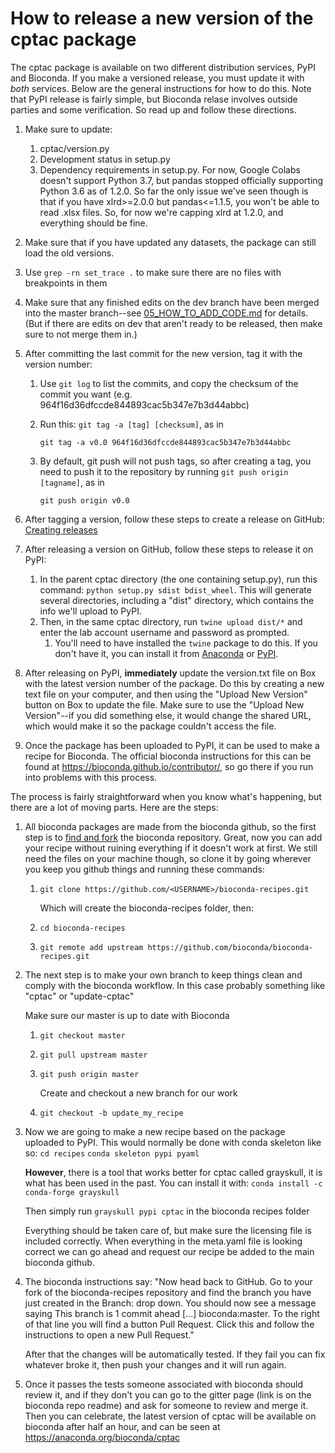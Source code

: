# How to release a new version of the cptac package

The cptac package is available on two different distribution services, PyPI and Bioconda. If you make a versioned release, you must update it with *both* services. Below are the general instructions for how to do this. Note that PyPI release is fairly simple, but Bioconda relase involves outside parties and some verification. So read up and follow these directions.

1. Make sure to update:
    1. cptac/version.py
    2. Development status in setup.py
    3. Dependency requirements in setup.py. For now, Google Colabs doesn't support Python 3.7, but pandas stopped officially supporting Python 3.6 as of 1.2.0. So far the only issue we've seen though is that if you have xlrd>=2.0.0 but pandas<=1.1.5, you won't be able to read .xlsx files. So, for now we're capping xlrd at 1.2.0, and everything should be fine.
2. Make sure that if you have updated any datasets, the package can still load the old versions.
3. Use `grep -rn set_trace .` to make sure there are no files with breakpoints in them
4. Make sure that any finished edits on the dev branch have been merged into the master branch--see [05_HOW_TO_ADD_CODE.md](05_HOW_TO_ADD_CODE.md) for details. (But if there are edits on dev that aren't ready to be released, then make sure to not merge them in.)
5. After committing the last commit for the new version, tag it with the version number: 
    1. Use `git log` to list the commits, and copy the checksum of the commit you want (e.g. 964f16d36dfccde844893cac5b347e7b3d44abbc)
    2. Run this: `git tag -a [tag] [checksum]`, as in 

        `git tag -a v0.0 964f16d36dfccde844893cac5b347e7b3d44abbc`

    3. By default, git push will not push tags, so after creating a tag, you need to push it to the repository by running `git push origin [tagname]`, as in 

        `git push origin v0.0`

6. After tagging a version, follow these steps to create a release on GitHub: [Creating releases](https://help.github.com/en/articles/creating-releases)
7. After releasing a version on GitHub, follow these steps to release it on PyPI: 
    1. In the parent cptac directory (the one containing setup.py), run this command: `python setup.py sdist bdist_wheel`. This will generate several directories, including a "dist" directory, which contains the info we'll upload to PyPI.
    2. Then, in the same cptac directory, run `twine upload dist/*` and enter the lab account username and password as prompted.
        1. You'll need to have installed the `twine` package to do this. If you don't have it, you can install it from [Anaconda](https://anaconda.org/conda-forge/twine) or [PyPI](https://pypi.org/project/twine/).
8. After releasing on PyPI, **immediately** update the version.txt file on Box with the latest version number of the package. Do this by creating a new text file on your computer, and then using the "Upload New Version" button on Box to update the file. Make sure to use the "Upload New Version"--if you did something else, it would change the shared URL, which would make it so the package couldn't access the file.
9. Once the package has been uploaded to PyPI, it can be used to make a recipe for Bioconda. The official bioconda instructions for this can be found at https://bioconda.github.io/contributor/, so go there if you run into problems with this process.

The process is fairly straightforward when you know what's happening, but there are a lot of moving parts. Here are the steps:

1. All bioconda packages are made from the bioconda github, so the first step is to [find and fork](https://github.com/bioconda/bioconda-recipes/fork) the bioconda repository. Great, now you can add your recipe without ruining everything if it doesn't work at first. We still need the files on your machine though, so clone it by going wherever you keep you github things and running these commands:

    1. `git clone https://github.com/<USERNAME>/bioconda-recipes.git`

        Which will create the bioconda-recipes folder, then:
    2. `cd bioconda-recipes`
    3. `git remote add upstream https://github.com/bioconda/bioconda-recipes.git`

2. The next step is to make your own branch to keep things clean and comply with the bioconda workflow. In this case probably something like "cptac" or "update-cptac"
        
      Make sure our master is up to date with Bioconda
    1. `git checkout master`
    2. `git pull upstream master`
    3. `git push origin master`

        Create and checkout a new branch for our work
    4. `git checkout -b update_my_recipe`

3. Now we are going to make a new recipe based on the package uploaded to PyPI. This would normally be done with conda skeleton like so:
`cd recipes`
`conda skeleton pypi pyaml`

   **However**, there is a tool that works better for cptac called grayskull, it is what has been used in the past. You can install it with:
`conda install -c conda-forge grayskull`

    Then simply run `grayskull pypi cptac` in the bioconda recipes folder

   Everything should be taken care of, but make sure the licensing file is included correctly. When everything in the meta.yaml file is looking correct we can go ahead and request our recipe be added to the main bioconda github.

4. The bioconda instructions say:
"Now head back to GitHub. Go to your fork of the bioconda-recipes repository and find the branch you have just created in the Branch: drop down. You should now see a message saying This branch is 1 commit ahead [...] bioconda:master. To the right of that line you will find a button Pull Request. Click this and follow the instructions to open a new Pull Request."

    After that the changes will be automatically tested. If they fail you can fix whatever broke it, then push your changes and it will run again.

5. Once it passes the tests someone associated with bioconda should review it, and if they don't you can go to the gitter page (link is on the bioconda repo readme) and ask for someone to review and merge it. Then you can celebrate, the latest version of cptac will be available on bioconda after half an hour, and can be seen at https://anaconda.org/bioconda/cptac
